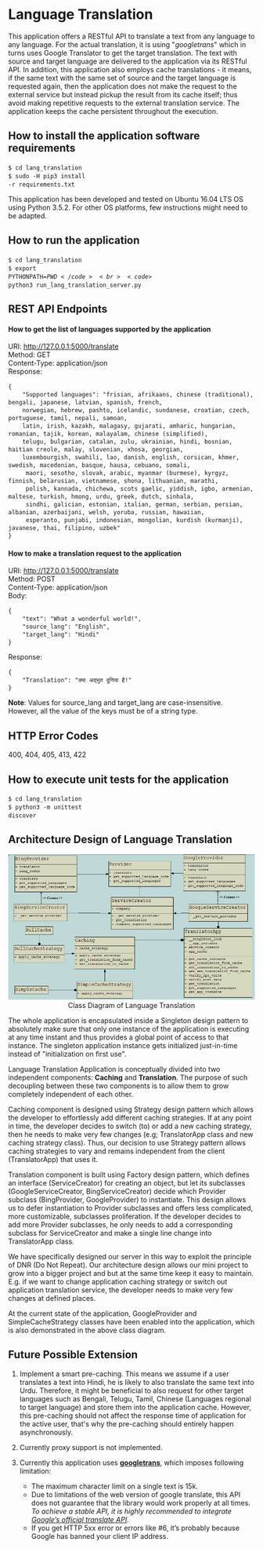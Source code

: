# Language Translation
 This application offers a RESTful API to translate a text from any language to any language. For the actual translation, it is using 
"*googletrans*" which in turns uses Google Translator to get the target translation. The ​text with source and target language are delivered to
the application via its RESTful API. In addition, this application also employs cache translations - it means, if the same text with the same set of source and the target language is requested again, then the application does not make the request to the external service but instead
pickup the result from its cache itself; thus avoid making repetitive requests to the external translation service. The application keeps the cache persistent throughout the execution.

## How to install the application software requirements
<code>$ cd lang_translation</code><br>
<code>$ sudo -H pip3 install -r requirements.txt</code> 

This application has been developed and tested on Ubuntu 16.04 LTS OS using Python 3.5.2. For other OS platforms, 
few instructions might need to be adapted.


## How to run the application
<code>$ cd lang_translation</code><br>
<code>$ export PYTHONPATH=$PWD</code><br>
<code>$ python3 run_lang_translation_server.py</code>

## REST API Endpoints

#### How to get the list of languages supported by the application
URI: http://127.0.0.1:5000/translate<br>
Method: GET<br>
Content-Type: application/json<br>
Response:
```text
{
    "Supported languages": "frisian, afrikaans, chinese (traditional), bengali, japanese, latvian, spanish, french, 
    norwegian, hebrew, pashto, icelandic, sundanese, croatian, czech, portuguese, tamil, nepali, samoan, 
    latin, irish, kazakh, malagasy, gujarati, amharic, hungarian, romanian, tajik, korean, malayalam, chinese (simplified), 
    telugu, bulgarian, catalan, zulu, ukrainian, hindi, bosnian, haitian creole, malay, slovenian, xhosa, georgian, 
    luxembourgish, swahili, lao, danish, english, corsican, khmer, swedish, macedonian, basque, hausa, cebuano, somali,
     maori, sesotho, slovak, arabic, myanmar (burmese), kyrgyz, finnish, belarusian, vietnamese, shona, lithuanian, marathi, 
     polish, kannada, chichewa, scots gaelic, yiddish, igbo, armenian, maltese, turkish, hmong, urdu, greek, dutch, sinhala, 
     sindhi, galician, estonian, italian, german, serbian, persian, albanian, azerbaijani, welsh, yoruba, russian, hawaiian,
     esperanto, punjabi, indonesian, mongolian, kurdish (kurmanji), javanese, thai, filipino, uzbek"
}
```

#### How to make a translation request to the application
URI: http://127.0.0.1:5000/translate<br>
Method: POST<br>
Content-Type: application/json<br>
Body:
```text
{
    "text": "What a wonderful world!",
    "source_lang": "English",
    "target_lang": "Hindi"
}
```
Response:
```text
{
    "Translation": "क्या अद्भुत दुनिया है!"
}
```

**Note**: Values for source_lang and target_lang are case-insensitive. However, all the value of the keys must be of a string type.

## HTTP Error Codes
400, 404, 405, 413, 422

## How to execute unit tests for the application
<code>$ cd lang_translation</code><br>
<code>$ python3 -m unittest discover</code>

## Architecture Design of Language Translation
<p align="center">
  <img src="docs/class_diagram.PNG">
  <br>Class Diagram of Language Translation<br>
</p>

The whole application is encapsulated inside a Singleton design pattern to absolutely make sure that only one instance of the application is executing at any time instant and thus provides a global point of access to that instance. The singleton application instance gets initialized just-in-time instead of "initialization on first use". 


Language Translation Application is conceptually divided into two independent components: **Caching** and **Translation**. The purpose of such
decoupling between these two components is to allow them to grow completely independent of each other. 


Caching component is designed using Strategy design pattern which allows the developer to effortlessly add different caching strategies. If at any point in time, the developer decides to switch (to) or add a new caching strategy, then he needs to make very few changes (e.g; TranslatorApp class and
new caching strategy class). Thus, our decision to use Strategy pattern allows caching strategies to vary and remains independent from the client (TranslatorApp) that uses it. 

Translation component is built using Factory design pattern, which defines an interface (ServiceCreator) for creating an object, but let its subclasses (GoogleServiceCreator, BingServiceCreator)
decide which Provider subclass (BingProvider, GoogleProvider) to instantiate. This design allows us to defer instantiation to Provider subclasses
and offers less complicated, more customizable, subclasses proliferation. If the developer decides to add more Provider subclasses, he only
needs to add a corresponding subclass for ServiceCreator and make a single line change into TranslatorApp class.

We have specifically designed our server in this way to exploit the principle of DNR (Do Not Repeat). Our architecture design allows our mini project to grow into a bigger project and but at the same time keep it easy to maintain. E.g. if we want to change application caching strategy or switch out application translation service, the developer needs to make very few changes at defined places.

At the current state of the application, GoogleProvider and SimpleCacheStrategy classes have been enabled into the application, which is also demonstrated in the above class diagram.


## Future Possible Extension
1. Implement a smart pre-caching. This means we assume if a user translates a text into Hindi, he is likely to also translate the same text into Urdu. Therefore, it might be beneficial to also request for other target languages such as Bengali, Telugu, Tamil, Chinese (Languages regional to target language) and store them into the application cache. However, this pre-caching should not affect the response time of application for the active user, that's why the pre-caching should entirely happen asynchronously.

2. Currently proxy support is not implemented.

3. Currently this application uses [**googletrans**](https://pypi.python.org/pypi/googletrans), which imposes following limitation:
    * The maximum character limit on a single text is 15k.
    * Due to limitations of the web version of google translate, this API does not guarantee that the library would work properly at all times. *To achieve a stable API, it is highly recommended to integrate [Google’s official translate API](https://cloud.google.com/translate/docs).*
    * If you get HTTP 5xx error or errors like #6, it’s probably because Google has banned your client IP address.
